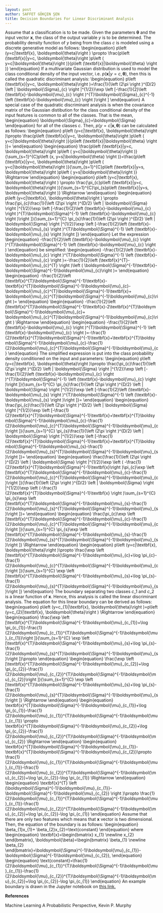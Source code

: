 ```yaml
---
layout: post
author: SAFFET GÖKÇEN ŞEN
title: Decision Boundaries For Linear Discriminant Analysis
---
```

Assume that a classification is to be made. Given the parameters $\boldsymbol{\theta}$ and the input vector $\textbf{x}$, the class of the output variable $y$ is to be determined. The probability density function of $y$ being from the class $c$ is modeled using a discrete generative model as follows:
\begin{equation}
p\left (y=c|\textbf{x}, \boldsymbol{\theta}\right ) \propto \frac{p\left (\textbf{x}|y=c, \boldsymbol{\theta}\right )p\left ( y=c|\boldsymbol{\theta}\right )}{p\left (\textbf{x}|\boldsymbol{\theta} \right )}
\end{equation}
If a multivariate Gaussian distribution is used to model the class conditional density of the input vector, i.e. $p\left (\textbf{x}|y=c, \boldsymbol{\theta}\right )$, then this is called the quadratic discriminant analysis:
\begin{equation}
p\left (\textbf{x}|y=c, \boldsymbol{\theta}\right )=\frac{1}{\left (2\pi \right )^{D/2} \left | \boldsymbol{\Sigma}\_{c} \right |^{1/2}}\exp \left [-\frac{1}{2}\left (\textbf{x}-\boldsymbol{\mu}\_{c} \right )^{T}\boldsymbol{\Sigma}\_{c}^{-1} \left (\textbf{x}-\boldsymbol{\mu}\_{c} \right )\right ]
\end{equation}
A special case of the quadratic discriminant analysis is when the covariance matrix of the Gaussian distibution for the class conditional density of the input features is common to all of the classes. That is the mean,
\begin{equation}
\boldsymbol{\Sigma}\_{c}=\boldsymbol{\Sigma}
\end{equation}
for all of the classes $c$. Then, $p\left (y=c|\textbf{x}, \boldsymbol{\theta}\right )$ can be calculated as follows:
\begin{equation}
p\left (y=c|\textbf{x}, \boldsymbol{\theta}\right )\propto \frac{p\left (\textbf{x}|y=c, \boldsymbol{\theta}\right )p\left ( y=c|\boldsymbol{\theta}\right )}{p\left (\textbf{x}|\boldsymbol{\theta} \right )}=
\end{equation}
\begin{equation}
\frac{p\left (\textbf{x}|y=c, \boldsymbol{\theta}\right )p\left ( y=c|\boldsymbol{\theta}\right )}{\sum\_{s=1}^{C}p\left (x, y=s|\boldsymbol{\theta} \right )}=\frac{p\left (\textbf{x}|y=c, \boldsymbol{\theta}\right )p\left ( y=c|\boldsymbol{\theta}\right )}{\sum\_{s=1}^{C}p\left (\textbf{x}|y=s, \boldsymbol{\theta}\right )p\left ( y=s|\boldsymbol{\theta}\right )} \Rightarrow
\end{equation}
\begin{equation}
p\left (y=c|\textbf{x}, \boldsymbol{\theta}\right ) \propto \frac{\pi\_{c}p\left (\textbf{x}|y=c, \boldsymbol{\theta}\right )}{\sum\_{s=1}^{C}\pi\_{s}p\left (\textbf{x}|y=s, \boldsymbol{\theta}\right )} \Rightarrow
\end{equation}
\begin{equation}
p\left (y=c|\textbf{x}, \boldsymbol{\theta}\right ) \propto \frac{\pi\_{c}\frac{1}{\left (2\pi \right )^{D/2} \left | \boldsymbol{\Sigma} \right |^{1/2}}\exp \left [-\frac{1}{2}\left (\textbf{x}-\boldsymbol{\mu}\_{c} \right )^{T}\boldsymbol{\Sigma}^{-1} \left (\textbf{x}-\boldsymbol{\mu}\_{c} \right )\right ]}{\sum\_{s=1}^{C} \pi\_{s}\frac{1}{\left (2\pi \right )^{D/2} \left | \boldsymbol{\Sigma} \right |^{1/2}}\exp \left [-\frac{1}{2}\left (\textbf{x}-\boldsymbol{\mu}\_{s} \right )^{T}\boldsymbol{\Sigma}^{-1} \left (\textbf{x}-\boldsymbol{\mu}\_{s} \right )\right ]}
\end{equation}
Let the expression
\begin{equation}
-\frac{1}{2}\left (\textbf{x}-\boldsymbol{\mu}\_{c} \right )^{T}\boldsymbol{\Sigma}^{-1} \left (\textbf{x}-\boldsymbol{\mu}\_{c} \right )
\end{equation}
be simplified:
\begin{equation}
-\frac{1}{2}\left (\textbf{x}-\boldsymbol{\mu}\_{c} \right )^{T}\boldsymbol{\Sigma}^{-1} \left (\textbf{x}-\boldsymbol{\mu}\_{c} \right )=-\frac{1}{2}\left (\textbf{x}^{T}-\boldsymbol{\mu}\_{c}^{T} \right )\left ( \boldsymbol{\Sigma}^{-1}\textbf{x}-\boldsymbol{\Sigma}^{-1}\boldsymbol{\mu}\_{c}\right )=
\end{equation}
\begin{equation}
-\frac{1}{2}\left (\textbf{x}^{T}\boldsymbol{\Sigma}^{-1}\textbf{x}-\textbf{x}^{T}\boldsymbol{\Sigma}^{-1}\boldsymbol{\mu}\_{c}-\boldsymbol{\mu}\_{c}^{T}\boldsymbol{\Sigma}^{-1}\textbf{x}+ \boldsymbol{\mu}\_{c}^{T}\boldsymbol{\Sigma}^{-1}\boldsymbol{\mu}\_{c}\right )=
\end{equation}
\begin{equation}
-\frac{1}{2}\left (\textbf{x}^{T}\boldsymbol{\Sigma}^{-1}\textbf{x}-2\textbf{x}^{T}\boldsymbol{\Sigma}^{-1}\boldsymbol{\mu}\_{c}+ \boldsymbol{\mu}\_{c}^{T}\boldsymbol{\Sigma}^{-1}\boldsymbol{\mu}\_{c}\right ) \Rightarrow
\end{equation}
\begin{equation}
-\frac{1}{2}\left (\textbf{x}-\boldsymbol{\mu}\_{c} \right )^{T}\boldsymbol{\Sigma}^{-1} \left (\textbf{x}-\boldsymbol{\mu}\_{c} \right )=-\frac{1}{2}\textbf{x}^{T}\boldsymbol{\Sigma}^{-1}\textbf{x}+\textbf{x}^{T}\boldsymbol{\Sigma}^{-1}\boldsymbol{\mu}\_{c}-\frac{1}{2}\boldsymbol{\mu}\_{c}^{T}\boldsymbol{\Sigma}^{-1}\boldsymbol{\mu}\_{c}
\end{equation}
The simplified expression is put into the class probability density conditioned on the input and parameters:
\begin{equation}
p\left (y=c|\textbf{x}, \boldsymbol{\theta}\right )\propto \frac{\pi\_{c}\frac{1}{\left (2\pi \right )^{D/2} \left | \boldsymbol{\Sigma} \right |^{1/2}}\exp \left [-\frac{1}{2}\left (\textbf{x}-\boldsymbol{\mu}\_{c} \right )^{T}\boldsymbol{\Sigma}^{-1} \left (\textbf{x}-\boldsymbol{\mu}\_{c} \right )\right ]}{\sum\_{s=1}^{C} \pi\_{s}\frac{1}{\left (2\pi \right )^{D/2} \left | \boldsymbol{\Sigma} \right |^{1/2}}\exp \left [-\frac{1}{2}\left (\textbf{x}-\boldsymbol{\mu}\_{s} \right )^{T}\boldsymbol{\Sigma}^{-1} \left (\textbf{x}-\boldsymbol{\mu}\_{s} \right )\right ]}=
\end{equation}
\begin{equation}
\frac{\pi\_{c}\frac{1}{\left (2\pi \right )^{D/2} \left | \boldsymbol{\Sigma} \right |^{1/2}}\exp \left [-\frac{1}{2}\textbf{x}^{T}\boldsymbol{\Sigma}^{-1}\textbf{x}+\textbf{x}^{T}\boldsymbol{\Sigma}^{-1}\boldsymbol{\mu}\_{c}-\frac{1}{2}\boldsymbol{\mu}\_{c}^{T}\boldsymbol{\Sigma}^{-1}\boldsymbol{\mu}\_{c}\right ]}{\sum\_{s=1}^{C} \pi\_{s}\frac{1}{\left (2\pi \right )^{D/2} \left | \boldsymbol{\Sigma} \right |^{1/2}}\exp \left [-\frac{1}{2}\textbf{x}^{T}\boldsymbol{\Sigma}^{-1}\textbf{x}+\textbf{x}^{T}\boldsymbol{\Sigma}^{-1}\boldsymbol{\mu}\_{s}-\frac{1}{2}\boldsymbol{\mu}\_{s}^{T}\boldsymbol{\Sigma}^{-1}\boldsymbol{\mu}\_{s}\right ]}=
\end{equation}
\begin{equation}
\frac{\frac{1}{\left (2\pi \right )^{D/2} \left | \boldsymbol{\Sigma} \right |^{1/2}}\exp \left ( -\frac{1}{2}\textbf{x}^{T}\boldsymbol{\Sigma}^{-1}\textbf{x}\right )\pi\_{c}\exp \left [\textbf{x}^{T}\boldsymbol{\Sigma}^{-1}\boldsymbol{\mu}\_{c}-\frac{1}{2}\boldsymbol{\mu}\_{c}^{T}\boldsymbol{\Sigma}^{-1}\boldsymbol{\mu}\_{c}\right ]}{\frac{1}{\left (2\pi \right )^{D/2} \left | \boldsymbol{\Sigma} \right |^{1/2}}\exp \left (-\frac{1}{2}\textbf{x}^{T}\boldsymbol{\Sigma}^{-1}\textbf{x} \right )\sum\_{s=1}^{C} \pi\_{s}\exp \left [\textbf{x}^{T}\boldsymbol{\Sigma}^{-1}\boldsymbol{\mu}\_{s}-\frac{1}{2}\boldsymbol{\mu}\_{s}^{T}\boldsymbol{\Sigma}^{-1}\boldsymbol{\mu}\_{s}\right ]}=
\end{equation}
\begin{equation}
\frac{\pi\_{c}\exp \left [\textbf{x}^{T}\boldsymbol{\Sigma}^{-1}\boldsymbol{\mu}\_{c}-\frac{1}{2}\boldsymbol{\mu}\_{c}^{T}\boldsymbol{\Sigma}^{-1}\boldsymbol{\mu}\_{c}\right ]}{\sum\_{s=1}^{C} \pi\_{s}\exp \left [\textbf{x}^{T}\boldsymbol{\Sigma}^{-1}\boldsymbol{\mu}\_{s}-\frac{1}{2}\boldsymbol{\mu}\_{s}^{T}\boldsymbol{\Sigma}^{-1}\boldsymbol{\mu}\_{s}\right ]} \Rightarrow
\end{equation}
\begin{equation}
p\left (y=c|\textbf{x}, \boldsymbol{\theta}\right )\propto \frac{\exp \left [\textbf{x}^{T}\boldsymbol{\Sigma}^{-1}\boldsymbol{\mu}\_{c}+\log \pi\_{c}-\frac{1}{2}\boldsymbol{\mu}\_{c}^{T}\boldsymbol{\Sigma}^{-1}\boldsymbol{\mu}\_{c}\right ]}{\sum\_{s=1}^{C} \exp \left [\textbf{x}^{T}\boldsymbol{\Sigma}^{-1}\boldsymbol{\mu}\_{s}+\log \pi\_{s}-\frac{1}{2}\boldsymbol{\mu}\_{s}^{T}\boldsymbol{\Sigma}^{-1}\boldsymbol{\mu}\_{s}\right ]}
\end{equation}
The boundary separating two classes $c\_{1}$ and $c\_{2}$ is a linear function of $\textbf{x}$. Hence, this analysis is called the linear discriminant analysis. The equation for this linear boundary can be derived as follows:
\begin{equation}
p\left (y=c\_{1}|\textbf{x}, \boldsymbol{\theta}\right )=p\left (y=c\_{2}|\textbf{x}, \boldsymbol{\theta}\right ) \Rightarrow
\end{equation}
\begin{equation}
\frac{\exp \left [\textbf{x}^{T}\boldsymbol{\Sigma}^{-1}\boldsymbol{\mu}\_{c\_{1}}+\log \pi\_{c\_{1}}-\frac{1}{2}\boldsymbol{\mu}\_{c\_{1}}^{T}\boldsymbol{\Sigma}^{-1}\boldsymbol{\mu}\_{c\_{1}}\right ]}{\sum\_{s=1}^{C} \exp \left [\textbf{x}^{T}\boldsymbol{\Sigma}^{-1}\boldsymbol{\mu}\_{s}+\log \pi\_{s}-\frac{1}{2}\boldsymbol{\mu}\_{s}^{T}\boldsymbol{\Sigma}^{-1}\boldsymbol{\mu}\_{s}\right ]}\propto
\end{equation}
\begin{equation}
\frac{\exp \left [\textbf{x}^{T}\boldsymbol{\Sigma}^{-1}\boldsymbol{\mu}\_{c\_{2}}+\log \pi\_{c\_{2}}-\frac{1}{2}\boldsymbol{\mu}\_{c\_{2}}^{T}\boldsymbol{\Sigma}^{-1}\boldsymbol{\mu}\_{c\_{2}}\right ]}{\sum\_{s=1}^{C} \exp \left [\textbf{x}^{T}\boldsymbol{\Sigma}^{-1}\boldsymbol{\mu}\_{s}+\log \pi\_{s}-\frac{1}{2}\boldsymbol{\mu}\_{s}^{T}\boldsymbol{\Sigma}^{-1}\boldsymbol{\mu}\_{s}\right ]} \Rightarrow
\end{equation}
\begin{equation}
\textbf{x}^{T}\boldsymbol{\Sigma}^{-1}\boldsymbol{\mu}\_{c\_{1}}+\log \pi\_{c\_{1}}-\frac{1}{2}\boldsymbol{\mu}\_{c\_{1}}^{T}\boldsymbol{\Sigma}^{-1}\boldsymbol{\mu}\_{c\_{1}} \propto \textbf{x}^{T}\boldsymbol{\Sigma}^{-1}\boldsymbol{\mu}\_{c\_{2}}+\log \pi\_{c\_{2}}-\frac{1}{2}\boldsymbol{\mu}\_{c\_{2}}^{T}\boldsymbol{\Sigma}^{-1}\boldsymbol{\mu}\_{c\_{2}} \Rightarrow
\end{equation}
\begin{equation}
\textbf{x}^{T}\boldsymbol{\Sigma}^{-1}\boldsymbol{\mu}\_{c\_{1}}-\textbf{x}^{T}\boldsymbol{\Sigma}^{-1}\boldsymbol{\mu}\_{c\_{2}}\propto \frac{1}{2}\boldsymbol{\mu}\_{c\_{1}}^{T}\boldsymbol{\Sigma}^{-1}\boldsymbol{\mu}\_{c\_{1}}-\frac{1}{2}\boldsymbol{\mu}\_{c\_{2}}^{T}\boldsymbol{\Sigma}^{-1}\boldsymbol{\mu}\_{c\_{2}}+\log \pi\_{c\_{2}}-\log \pi\_{c\_{1}} \Rightarrow
\end{equation}
\begin{equation}
\textbf{x}^{T} \left (\boldsymbol{\Sigma}^{-1}\boldsymbol{\mu}\_{c\_{1}}-\boldsymbol{\Sigma}^{-1}\boldsymbol{\mu}\_{c\_{2}} \right )\propto \frac{1}{2}\boldsymbol{\mu}\_{c\_{1}}^{T}\boldsymbol{\Sigma}^{-1}\boldsymbol{\mu}\_{c\_{1}}-\frac{1}{2}\boldsymbol{\mu}\_{c\_{2}}^{T}\boldsymbol{\Sigma}^{-1}\boldsymbol{\mu}\_{c\_{2}}+\log \pi\_{c\_{2}}-\log \pi\_{c\_{1}}
\end{equation}
Assume that there are only two features which means that $\textbf{x}$ vector is two dimensional. Then, the equation of the boundary is as follows:
\begin{equation}
\beta\_{1}x\_{1}+ \beta\_{2}x\_{2}=\text{constant}
\end{equation}
where
\begin{equation}
\textbf{x}=\begin{bmatrix}
x\_{1} \newline
x\_{2}
\end{bmatrix}, \boldsymbol{\beta}=\begin{bmatrix}
\beta\_{1} \newline
\beta\_{2}
\end{bmatrix}=\boldsymbol{\Sigma}^{-1}\boldsymbol{\mu}\_{c\_{1}}-\boldsymbol{\Sigma}^{-1}\boldsymbol{\mu}\_{c\_{2}}, 
\end{equation}
\begin{equation}
\text{constant}=\frac{1}{2}\boldsymbol{\mu}\_{c\_{1}}^{T}\boldsymbol{\Sigma}^{-1}\boldsymbol{\mu}\_{c\_{1}}-\frac{1}{2}\boldsymbol{\mu}\_{c\_{2}}^{T}\boldsymbol{\Sigma}^{-1}\boldsymbol{\mu}\_{c\_{2}}+\log \pi\_{c\_{2}}-\log \pi\_{c\_{1}}
\end{equation}
An example boundary is drawn in the Jupyter notebook on [this link.](https://github.com/SaffetGokcenSen/Gaussian-Models/blob/master/decision_boundaries_for_linear_discriminant_analysis.ipynb)

$\textbf{References}$

Machine Learning A Probabilistic Perspective, Kevin P. Murphy
